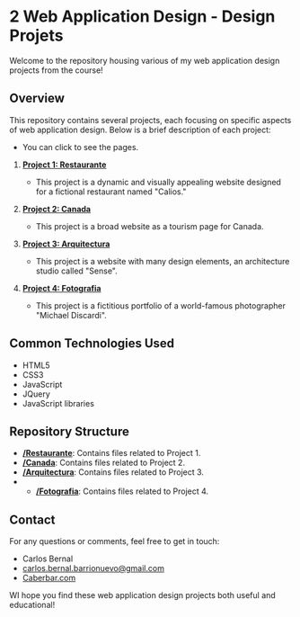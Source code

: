 # 2 Web Application Design - Design Projets

Welcome to the repository housing various of my web application design projects from the course!

## Overview

This repository contains several projects, each focusing on specific aspects of web application design. Below is a brief description of each project:

- You can click to see the pages.

1. **[Project 1: Restaurante](./Restaurante)**
   - This project is a dynamic and visually appealing website designed for a fictional restaurant named "Calios."

2. **[Project 2: Canada](https://canada.caberbar.com/)**
   - This project is a broad website as a tourism page for Canada.

3. **[Project 3: Arquitectura](https://arquitectura.caberbar.com/)**
   - This project is a website with many design elements, an architecture studio called "Sense".

4. **[Project 4: Fotografia](https://fotografia.caberbar.com/)**
   - This project is a fictitious portfolio of a world-famous photographer "Michael Discardi".

## Common Technologies Used

- HTML5
- CSS3
- JavaScript
- JQuery
- JavaScript libraries

## Repository Structure

- **[/Restaurante](./Restaurante)**: Contains files related to Project 1.
- **[/Canada](./Canada)**: Contains files related to Project 2.
- **[/Arquitectura](./Arquitectura)**: Contains files related to Project 3.
- - **[/Fotografia](./Fotografia)**: Contains files related to Project 4.

## Contact

For any questions or comments, feel free to get in touch:

- Carlos Bernal
- <a href="mailto:carlos.bernal.barrionuevo@gmail.com">carlos.bernal.barrionuevo@gmail.com</a>
- <a href="Caberbar.com">Caberbar.com</a>

WI hope you find these web application design projects both useful and educational!
